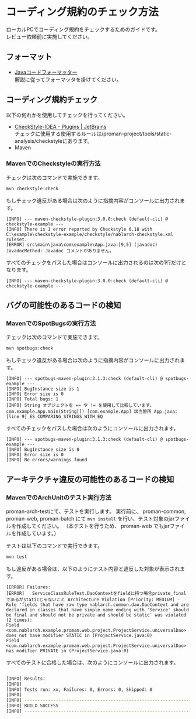 # コーディング規約のチェック方法

ローカルPCでコーディング規約をチェックするためのガイドです。  
レビュー依頼前に実施してください。

## フォーマット

- [Javaコードフォーマッター](https://github.com/nablarch-development-standards/nablarch-style-guide/blob/master/java/code-formatter.md)  
  解説に従ってフォーマッタを掛けてください。

## コーディング規約チェック

以下の何れかを使用してチェックを行ってください。
- [CheckStyle-IDEA - Plugins | JetBrains](https://plugins.jetbrains.com/plugin/1065-checkstyle-idea)  
  チェックに使用する使用するルールは/proman-project/tools/static-analysis/checkstyleにあります。
- Maven

### MavenでのCheckstyleの実行方法

チェックは次のコマンドで実施できます。

```sh
mvn checkstyle:check
```

もしチェック違反がある場合は次のように指摘内容がコンソールに出力されます。

```
[INFO] --- maven-checkstyle-plugin:3.0.0:check (default-cli) @ checkstyle-example ---
[INFO] There is 1 error reported by Checkstyle 6.18 with C:\example\checkstyle-example/checkstyle/nablarch-checkstyle.xml ruleset.
[ERROR] src\main\java\com\example\App.java:[9,5] (javadoc) JavadocMethod: Javadoc コメントがありません。
```

すべてのチェックをパスした場合はコンソールに出力されるのは次の1行だけとなります。

```
[INFO] --- maven-checkstyle-plugin:3.0.0:check (default-cli) @ checkstyle-example ---
```



## バグの可能性のあるコードの検知

### MavenでのSpotBugsの実行方法

チェックは次のコマンドで実施できます。

```sh
mvn spotbugs:check
```

もしチェック違反がある場合は次のように指摘内容がコンソールに出力されます。

```
[INFO] --- spotbugs-maven-plugin:3.1.3:check (default-cli) @ spotbugs-example ---
[INFO] BugInstance size is 1
[INFO] Error size is 0
[INFO] Total bugs: 1
[INFO] String オブジェクトを == や != を使用して比較しています。com.example.App.main(String[]) [com.example.App] 該当箇所 App.java:[line 9] ES_COMPARING_STRINGS_WITH_EQ
```

すべてのチェックをパスした場合は次のようにコンソールに出力されます。

```
[INFO] --- spotbugs-maven-plugin:3.1.3:check (default-cli) @ spotbugs-example ---
[INFO] BugInstance size is 0
[INFO] Error size is 0
[INFO] No errors/warnings found
```

## アーキテクチャ違反の可能性のあるコードの検知

### MavenでのArchUnitのテスト実行方法

proman-arch-testにて、テストを実行します。
実行前に、 proman-common, proman-web, proman-batch にて `mvn install` を行い、テスト対象のjarファイルを作成してください。
（本テストを行うため、 proman-web でもjarファイルを作成しています。）

テストは以下のコマンドで実行できます。

```sh
mvn test
```

もし違反がある場合は、以下のようにテスト内容と違反した対象が表示されます。

```
[ERROR] Failures:
[ERROR]   ServiceClassRuleTest.DaoContextをfieldに持つ場合private_finalであるがstaticじゃないこと Architecture Violation [Priority: MEDIUM] - Rule 'fields that have raw type nablarch.common.dao.DaoContext and are declared in classes that have simple name ending with 'Service' should be final and should not be private and should be static' was violated (2 times):
Field <com.nablarch.example.proman.web.project.ProjectService.universalDao> does not have modifier STATIC in (ProjectService.java:0)
Field <com.nablarch.example.proman.web.project.ProjectService.universalDao> has modifier PRIVATE in (ProjectService.java:0)
```

すべてのテストに合格した場合は、次のようにコンソールに出力されます。

```sh

[INFO] Results:
[INFO]
[INFO] Tests run: xx, Failures: 0, Errors: 0, Skipped: 0
[INFO]
[INFO] ------------------------------------------------------------------------
[INFO] BUILD SUCCESS
[INFO] ------------------------------------------------------------------------
```
